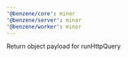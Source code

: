 ```yaml
---
'@benzene/core': minor
'@benzene/server': minor
'@benzene/worker': minor
---
```


Return object payload for runHttpQuery
